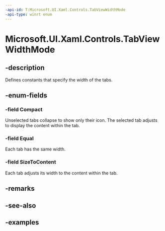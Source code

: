 ```yaml
---
-api-id: T:Microsoft.UI.Xaml.Controls.TabViewWidthMode
-api-type: winrt enum
---
```


# Microsoft.UI.Xaml.Controls.TabViewWidthMode

<!--
public enum TabViewWidthMode
-->

## -description

Defines constants that specify the width of the tabs.

## -enum-fields

### -field Compact

Unselected tabs collapse to show only their icon. The selected tab adjusts to display the content within the tab.

### -field Equal

Each tab has the same width.

### -field SizeToContent

Each tab adjusts its width to the content within the tab.

## -remarks

## -see-also

## -examples

